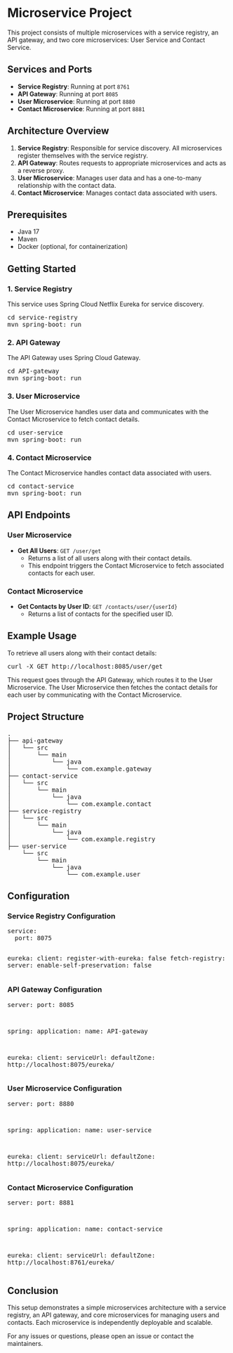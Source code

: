<body>
    <h1>Microservice Project</h1>
    <p>This project consists of multiple microservices with a service registry, an API gateway, and two core microservices: User Service and Contact Service.</p>
    <h2>Services and Ports</h2>
    <ul>
        <li><strong>Service Registry</strong>: Running at port <code>8761</code></li>
        <li><strong>API Gateway</strong>: Running at port <code>8085</code></li>
        <li><strong>User Microservice</strong>: Running at port <code>8880</code></li>
        <li><strong>Contact Microservice</strong>: Running at port <code>8881</code></li>
    </ul>
    <h2>Architecture Overview</h2>
    <ol>
        <li><strong>Service Registry</strong>: Responsible for service discovery. All microservices register themselves with the service registry.</li>
        <li><strong>API Gateway</strong>: Routes requests to appropriate microservices and acts as a reverse proxy.</li>
        <li><strong>User Microservice</strong>: Manages user data and has a one-to-many relationship with the contact data.</li>
        <li><strong>Contact Microservice</strong>: Manages contact data associated with users.</li>
    </ol>
    <h2>Prerequisites</h2>
    <ul>
        <li>Java 17</li>
        <li>Maven</li>
        <li>Docker (optional, for containerization)</li>
    </ul>
    <h2>Getting Started</h2>
    <h3>1. Service Registry</h3>
    <p>This service uses Spring Cloud Netflix Eureka for service discovery.</p>
    <div class="code-block">
        <pre>cd service-registry
mvn spring-boot: run</pre>
    </div>
    <h3>2. API Gateway</h3>
    <p>The API Gateway uses Spring Cloud Gateway.</p>
    <div class="code-block">
        <pre>cd API-gateway
mvn spring-boot: run</pre>
    </div>
    <h3>3. User Microservice</h3>
    <p>The User Microservice handles user data and communicates with the Contact Microservice to fetch contact details.</p>
    <div class="code-block">
        <pre>cd user-service
mvn spring-boot: run</pre>
    </div>
    <h3>4. Contact Microservice</h3>
    <p>The Contact Microservice handles contact data associated with users.</p>
    <div class="code-block">
        <pre>cd contact-service
mvn spring-boot: run</pre>
    </div>
    <h2>API Endpoints</h2>
    <h3>User Microservice</h3>
    <ul>
        <li><strong>Get All Users</strong>: <code>GET /user/get</code>
            <ul>
                <li>Returns a list of all users along with their contact details.</li>
                <li>This endpoint triggers the Contact Microservice to fetch associated contacts for each user.</li>
            </ul>
        </li>
    </ul>
    <h3>Contact Microservice</h3>
    <ul>
        <li><strong>Get Contacts by User ID</strong>: <code>GET /contacts/user/{userId}</code>
            <ul>
                <li>Returns a list of contacts for the specified user ID.</li>
            </ul>
        </li>
    </ul>
    <h2>Example Usage</h2>
    <p>To retrieve all users along with their contact details:</p>
    <div class="code-block">
        <pre>curl -X GET http://localhost:8085/user/get</pre>
    </div>
    <p>This request goes through the API Gateway, which routes it to the User Microservice. The User Microservice then fetches the contact details for each user by communicating with the Contact Microservice.</p>
    <h2>Project Structure</h2>
    <div class="code-block">
        <pre>.
├── api-gateway
│   └── src
│       └── main
│           └── java
│               └── com.example.gateway
├── contact-service
│   └── src
│       └── main
│           └── java
│               └── com.example.contact
├── service-registry
│   └── src
│       └── main
│           └── java
│               └── com.example.registry
├── user-service
    └── src
        └── main
            └── java
                └── com.example.user</pre>
    </div>
    <h2>Configuration</h2>
    <h3>Service Registry Configuration</h3>
    <div class="code-block">
        <pre>service:
  port: 8075

eureka:
  client:
    register-with-eureka: false
    fetch-registry: false
  server:
    enable-self-preservation: false</pre>
    </div>
    <h3>API Gateway Configuration</h3>
    <div class="code-block">
        <pre>server:
  port: 8085

spring:
  application:
    name: API-gateway

eureka:
  client:
    serviceUrl:
      defaultZone: http://localhost:8075/eureka/</pre>
    </div>
    <h3>User Microservice Configuration</h3>
    <div class="code-block">
        <pre>server:
  port: 8880

spring:
  application:
    name: user-service

eureka:
  client:
    serviceUrl:
      defaultZone: http://localhost:8075/eureka/</pre>
    </div>
    <h3>Contact Microservice Configuration</h3>
    <div class="code-block">
        <pre>server:
  port: 8881

spring:
  application:
    name: contact-service

eureka:
  client:
    serviceUrl:
      defaultZone: http://localhost:8761/eureka/</pre>
    </div>
    <h2>Conclusion</h2>
    <p>This setup demonstrates a simple microservices architecture with a service registry, an API gateway, and core microservices for managing users and contacts. Each microservice is independently deployable and scalable.</p>
    <p>For any issues or questions, please open an issue or contact the maintainers.</p>
</body>
